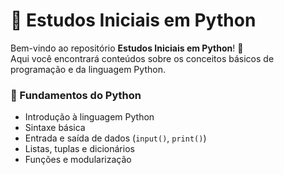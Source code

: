 # 📌 Estudos Iniciais em Python

Bem-vindo ao repositório **Estudos Iniciais em Python**! 🚀  
Aqui você encontrará conteúdos sobre os conceitos básicos de programação e da linguagem Python.

### 🐍 Fundamentos do Python
- Introdução à linguagem Python
- Sintaxe básica
- Entrada e saída de dados (`input()`, `print()`)
- Listas, tuplas e dicionários
- Funções e modularização
